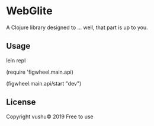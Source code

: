 # WebGlite

A Clojure library designed to ... well, that part is up to you.

## Usage

lein repl

(require 'figwheel.main.api)

(figwheel.main.api/start "dev")

## License

Copyright vushu© 2019
Free to use
